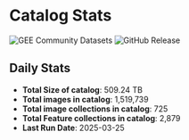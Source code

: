 # Catalog Stats

![GEE Community Datasets](https://img.shields.io/endpoint?url=https://gist.githubusercontent.com/samapriya/34bc0c1280d475d3a69e3b60a706226e/raw/community.json)
![GitHub Release](https://img.shields.io/github/v/release/samapriya/awesome-gee-community-datasets)

## Daily Stats

<!-- START_MARKER -->
* **Total Size of catalog**: 509.24 TB
* **Total images in catalog**: 1,519,739
* **Total image collections in catalog**: 725
* **Total Feature collections in catalog**: 2,879
* **Last Run Date**: 2025-03-25
<!-- END_MARKER -->
